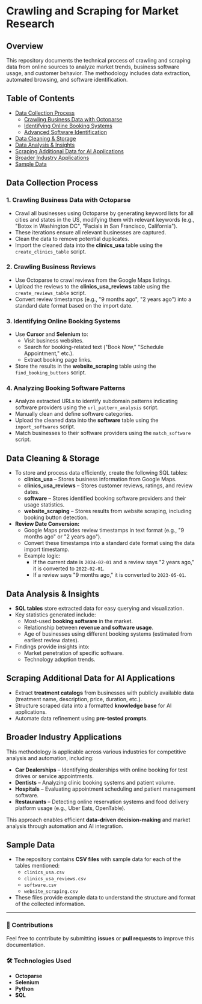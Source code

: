 # Crawling and Scraping for Market Research

## Overview
This repository documents the technical process of crawling and scraping data from online sources to analyze market trends, business software usage, and customer behavior. The methodology includes data extraction, automated browsing, and software identification.

## Table of Contents
- [Data Collection Process](#data-collection-process)
  - [Crawling Business Data with Octoparse](#1-crawling-business-data-with-octoparse)
  - [Identifying Online Booking Systems](#2-identifying-online-booking-systems)
  - [Advanced Software Identification](#3-advanced-software-identification)
- [Data Cleaning & Storage](#data-cleaning--storage)
- [Data Analysis & Insights](#data-analysis--insights)
- [Scraping Additional Data for AI Applications](#scraping-additional-data-for-ai-applications)
- [Broader Industry Applications](#broader-industry-applications)
- [Sample Data](#sample-data)

## Data Collection Process

### 1. Crawling Business Data with Octoparse
- Crawl all businesses using Octoparse by generating keyword lists for all cities and states in the US, modifying them with relevant keywords (e.g., "Botox in Washington DC", "Facials in San Francisco, California").
- These iterations ensure all relevant businesses are captured.
- Clean the data to remove potential duplicates.
- Import the cleaned data into the **clinics_usa** table using the `create_clinics_table` script.

### 2. Crawling Business Reviews
- Use Octoparse to crawl reviews from the Google Maps listings.
- Upload the reviews to the **clinics_usa_reviews** table using the `create_reviews_table` script.
- Convert review timestamps (e.g., "9 months ago", "2 years ago") into a standard date format based on the import date.

### 3. Identifying Online Booking Systems
- Use **Cursor** and **Selenium** to:
  - Visit business websites.
  - Search for booking-related text ("Book Now," "Schedule Appointment," etc.).
  - Extract booking page links.
- Store the results in the **website_scraping** table using the `find_booking_buttons` script.

### 4. Analyzing Booking Software Patterns
- Analyze extracted URLs to identify subdomain patterns indicating software providers using the `url_pattern_analysis` script.
- Manually clean and define software categories.
- Upload the cleaned data into the **software** table using the `import_softwares` script.
- Match businesses to their software providers using the `match_software` script.

## Data Cleaning & Storage
- To store and process data efficiently, create the following SQL tables:
  - **clinics_usa** – Stores business information from Google Maps.
  - **clinics_usa_reviews** – Stores customer reviews, ratings, and review dates.
  - **software** – Stores identified booking software providers and their usage statistics.
  - **website_scraping** – Stores results from website scraping, including booking button detection.
- **Review Date Conversion:**
  - Google Maps provides review timestamps in text format (e.g., "9 months ago" or "2 years ago").
  - Convert these timestamps into a standard date format using the data import timestamp.
  - Example logic:
    - If the current date is `2024-02-01` and a review says "2 years ago," it is converted to `2022-02-01`.
    - If a review says "9 months ago," it is converted to `2023-05-01`.

## Data Analysis & Insights
- **SQL tables** store extracted data for easy querying and visualization.
- Key statistics generated include:
  - Most-used **booking software** in the market.
  - Relationship between **revenue and software usage**.
  - Age of businesses using different booking systems (estimated from earliest review dates).
- Findings provide insights into:
  - Market penetration of specific software.
  - Technology adoption trends.

## Scraping Additional Data for AI Applications
- Extract **treatment catalogs** from businesses with publicly available data (treatment name, description, price, duration, etc.).
- Structure scraped data into a formatted **knowledge base** for AI applications.
- Automate data refinement using **pre-tested prompts**.

## Broader Industry Applications
This methodology is applicable across various industries for competitive analysis and automation, including:

- **Car Dealerships** – Identifying dealerships with online booking for test drives or service appointments.
- **Dentists** – Analyzing clinic booking systems and patient volume.
- **Hospitals** – Evaluating appointment scheduling and patient management software.
- **Restaurants** – Detecting online reservation systems and food delivery platform usage (e.g., Uber Eats, OpenTable).

This approach enables efficient **data-driven decision-making** and market analysis through automation and AI integration.

## Sample Data
- The repository contains **CSV files** with sample data for each of the tables mentioned:
  - `clinics_usa.csv`
  - `clinics_usa_reviews.csv`
  - `software.csv`
  - `website_scraping.csv`
- These files provide example data to understand the structure and format of the collected information.

---
### 🚀 Contributions
Feel free to contribute by submitting **issues** or **pull requests** to improve this documentation.

### 🛠 Technologies Used
- **Octoparse**
- **Selenium**
- **Python**
- **SQL**
